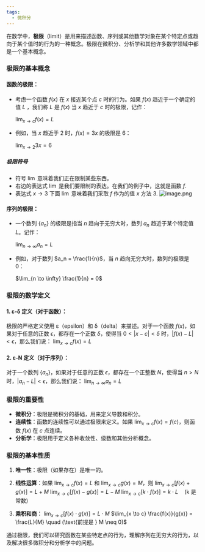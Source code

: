 ```yaml
---
tags:
  - 微积分
---
```

在数学中，**极限**（limit）是用来描述函数、序列或其他数学对象在某个特定点或趋向于某个值时的行为的一种概念。极限在微积分、分析学和其他许多数学领域中都是一个基本概念。

### 极限的基本概念

#### **函数的极限**：
   - 考虑一个函数 $f (x)$ 在 $x$ 接近某个点 $c$ 时的行为。如果 $f (x)$ 趋近于一个确定的值 $L$ ，我们称 $L$ 是 $f (x)$ 当 $x$ 趋近于 $c$ 时的极限，记作：
    
     $\lim_{x \to c} f(x) = L$
     
   - 例如，当 $x$ 趋近于 2 时，$f(x) = 3x$ 的极限是 6：
     
     $\lim_{x \to 2} 3x = 6$
##### 极限符号
- 符号 $\displaystyle\lim$ 意味着我们正在限制某些东西。
- 右边的表达式 $\displaystyle\lim$ 是我们要限制的表达。在我们的例子中，这就是函数 $f$.
- 表达式 $x\to 3$ 下面 $\displaystyle\lim$ 意味着我们采取 $f$ 作为的值 $x$ 方法 $3$.
![image.png](https://s1.vika.cn/space/2024/07/27/106244121d4c4edcbc1044abacabcc63)

#### **序列的极限**：
   - 一个数列 $\{a_n\}$ 的极限是指当 $n$ 趋向于无穷大时，数列 $a_n$ 趋近于某个特定值 $L$。记作：
     
     $\lim_{n \to \infty} a_n = L$
     
   - 例如，对于数列 $a_n = \frac{1}{n}$，当 $n$ 趋向无穷大时，数列的极限是 0：
     
     $\lim_{n \to \infty} \frac{1}{n} = 0$
     

### 极限的数学定义

#### 1. **ε-δ 定义**（对于函数）：
极限的严格定义使用 ε（epsilon）和 δ（delta）来描述。对于一个函数 $f(x)$，如果对于任意的正数 $\epsilon$，都存在一个正数 $\delta$，使得当 $0 < |x - c| < \delta$ 时，$|f(x) - L| < \epsilon$，那么我们说：
$\lim_{x \to c} f(x) = L$

#### 2. **ε-N 定义**（对于序列）：
对于一个数列 $\{a_n\}$，如果对于任意的正数 $\epsilon$，都存在一个正整数 $N$，使得当 $n > N$ 时，$|a_n - L| < \epsilon$，那么我们说：
$\lim_{n \to \infty} a_n = L$

### 极限的重要性

- **微积分**：极限是微积分的基础，用来定义导数和积分。
- **连续性**：函数的连续性可以通过极限来定义。如果 $\lim_{x \to c} f(x) = f(c)$，则函数 $f(x)$ 在 $c$ 点连续。
- **分析学**：极限用于定义各种收敛性、级数和其他分析概念。

### 极限的基本性质

1. **唯一性**：极限（如果存在）是唯一的。
2. **线性运算**：如果 $\lim_{x \to c} f(x) = L$ 和 $\lim_{x \to c} g(x) = M$，则
   $\lim_{x \to c} [f(x) + g(x)] = L + M$
   $\lim_{x \to c} [f(x) - g(x)] = L - M$
   $\lim_{x \to c} [k \cdot f(x)] = k \cdot L \quad (\text{k 是常数})$

3. **乘积和商**：
   $\lim_{x \to c} [f(x) \cdot g(x)] = L \cdot M$
   $\lim_{x \to c} \frac{f(x)}{g(x)} = \frac{L}{M} \quad (\text{前提是 } M \neq 0)$

通过极限，我们可以研究函数在某些特定点的行为，理解序列在无穷大的行为，以及解决很多微积分和分析学中的问题。
